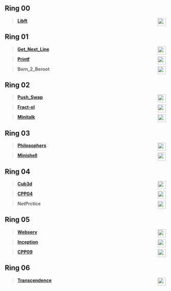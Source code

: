 ## Ring 00
>  [**Libft**](https://github.com/Tim-rdt/42/tree/libft) <img  height="25"  align="right" src="https://img.shields.io/badge/-125%25-blue?style=flat-square"/>
## Ring 01
>  [**Get_Next_Line**](https://github.com/Tim-rdt/42/tree/get_next_line)  <img  height="25"  align="right" src="https://img.shields.io/badge/-112%25-blue?style=flat-square"/>

>  [**Printf**](https://github.com/Tim-rdt/42/tree/printf)  <img  height="25"  align="right" src="https://img.shields.io/badge/-100%25-blue?style=flat-square"/>

>  **Born_2_Beroot**  <img  height="25"  align="right" src="https://img.shields.io/badge/-110%25-blue?style=flat-square"/>
## Ring 02
>  [**Push_Swap**](https://github.com/Tim-rdt/42/tree/push_swap)  <img  height="25"  align="right" src="https://img.shields.io/badge/-125%25-blue?style=flat-square"/>

>  [**Fract-ol**](https://github.com/Tim-rdt/42/tree/fract-ol)  <img  height="25"  align="right" src="https://img.shields.io/badge/-125%25-blue?style=flat-square"/>

>  [**Minitalk**](https://github.com/Tim-rdt/42/tree/minitalk) <img  height="25"  align="right" src="https://img.shields.io/badge/-115%25-blue?style=flat-square"/>

## Ring 03
>  [**Philosophers**](https://github.com/Tim-rdt/42/tree/philosophers)  <img  height="25"  align="right" src="https://img.shields.io/badge/-100%25-blue?style=flat-square"/>

>  [**Minishell**](https://github.com/Tim-rdt/42/tree/minishell)  <img  height="25"  align="right" src="https://img.shields.io/badge/-110%25-blue?style=flat-square"/>

## Ring 04
>  [**Cub3d**](https://github.com/Tim-rdt/42/tree/cub3d)  <img  height="25"  align="right" src="https://img.shields.io/badge/-125%25-blue?style=flat-square"/>

>  [**CPP04**](https://github.com/Tim-rdt/42/tree/CPP)  <img  height="25"  align="right" src="https://img.shields.io/badge/-100%25-blue?style=flat-square"/>

>  **NetPrctice**  <img  height="25"  align="right" src="https://img.shields.io/badge/-100%25-blue?style=flat-square"/>

## Ring 05
>  [**Webserv**](https://github.com/Tim-rdt/42/tree/webserv)  <img  height="25"  align="right" src="https://img.shields.io/badge/-125%25-blue?style=flat-square"/>

>  [**Inception**](https://github.com/Tim-rdt/42/tree/inception)  <img  height="25"  align="right" src="https://img.shields.io/badge/-100%25-blue?style=flat-square"/>

>  [**CPP09**](https://github.com/Tim-rdt/42/tree/CPP)  <img  height="25"  align="right" src="https://img.shields.io/badge/-90%25-blue?style=flat-square"/>

## Ring 06
>  [**Transcendence**](https://github.com/0x21x/ft_transcendence)  <img  height="25"  align="right" src="https://img.shields.io/badge/-116%25-blue?style=flat-square"/>
